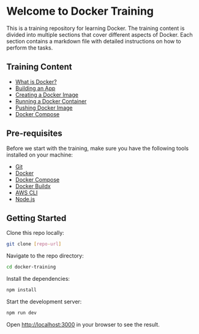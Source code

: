 # Welcome to Docker Training

This is a training repository for learning Docker. The training content is divided into multiple sections that cover different aspects of Docker. Each section contains a markdown file with detailed instructions on how to perform the tasks.

## Training Content

- [What is Docker?](docs/01-what-is-docker.md)
- [Building an App](docs/02-building-an-app.md)
- [Creating a Docker Image](docs/03-creating-docker-image.md)
- [Running a Docker Container](docs/04-running-docker-container.md)
- [Pushing Docker Image](docs/05-pushing-docker-image.md)
- [Docker Compose](docs/06-docker-compose.md)

## Pre-requisites

Before we start with the training, make sure you have the following tools installed on your machine:

- [Git](https://git-scm.com/downloads)
- [Docker](https://docs.docker.com/get-docker/)
- [Docker Compose](https://docs.docker.com/compose/install/)
- [Docker Buildx](https://docs.docker.com/buildx/working-with-buildx/)
- [AWS CLI](https://docs.aws.amazon.com/cli/latest/userguide/cli-chap-install.html)
- [Node.js](https://nodejs.org/en/download/)

## Getting Started

Clone this repo locally:

```bash
git clone [repo-url]
```

Navigate to the repo directory:

```bash
cd docker-training
```

Install the dependencies:

```bash
npm install
```

Start the development server:

```bash
npm run dev
```

Open [http://localhost:3000](http://localhost:3000) in your browser to see the result.
